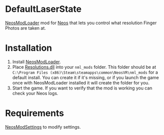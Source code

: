 # DefaultLaserState
[NeosModLoader](https://github.com/zkxs/NeosModLoader) mod for [Neos](https://neos.com/) that lets you control what resolution Finger Photos are taken at.
 
# Installation
1. Install [NeosModLoader](https://github.com/zkxs/NeosModLoader).
2. Place [Resolutions.dll]() into your `nml_mods` folder. This folder should be at `C:\Program Files (x86)\Steam\steamapps\common\NeosVR\nml_mods` for a default install. You can create it if it's missing, or if you launch the game once with NeosModLoader installed it will create the folder for you.
3. Start the game. If you want to verify that the mod is working you can check your Neos logs.

# Requirements
[NeosModSettings](https://github.com/badhaloninja/NeosModSettings) to modify settings.